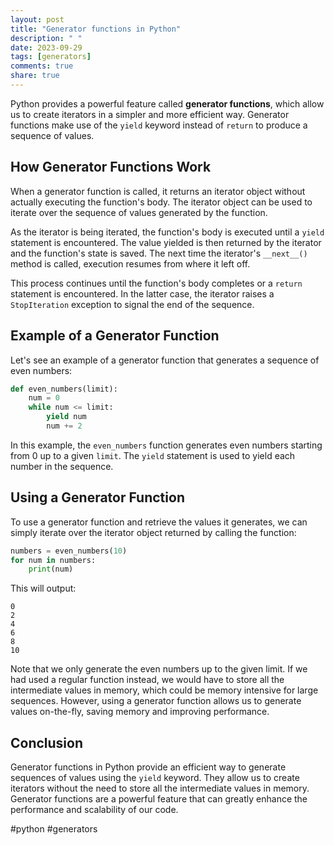```yaml
---
layout: post
title: "Generator functions in Python"
description: " "
date: 2023-09-29
tags: [generators]
comments: true
share: true
---
```


Python provides a powerful feature called **generator functions**, which allow us to create iterators in a simpler and more efficient way. Generator functions make use of the `yield` keyword instead of `return` to produce a sequence of values.

## How Generator Functions Work

When a generator function is called, it returns an iterator object without actually executing the function's body. The iterator object can be used to iterate over the sequence of values generated by the function.

As the iterator is being iterated, the function's body is executed until a `yield` statement is encountered. The value yielded is then returned by the iterator and the function's state is saved. The next time the iterator's `__next__()` method is called, execution resumes from where it left off.

This process continues until the function's body completes or a `return` statement is encountered. In the latter case, the iterator raises a `StopIteration` exception to signal the end of the sequence.

## Example of a Generator Function

Let's see an example of a generator function that generates a sequence of even numbers:

```python
def even_numbers(limit):
    num = 0
    while num <= limit:
        yield num
        num += 2
```

In this example, the `even_numbers` function generates even numbers starting from 0 up to a given `limit`. The `yield` statement is used to yield each number in the sequence.

## Using a Generator Function

To use a generator function and retrieve the values it generates, we can simply iterate over the iterator object returned by calling the function:

```python
numbers = even_numbers(10)
for num in numbers:
    print(num)
```

This will output:

```
0
2
4
6
8
10
```

Note that we only generate the even numbers up to the given limit. If we had used a regular function instead, we would have to store all the intermediate values in memory, which could be memory intensive for large sequences. However, using a generator function allows us to generate values on-the-fly, saving memory and improving performance.

## Conclusion

Generator functions in Python provide an efficient way to generate sequences of values using the `yield` keyword. They allow us to create iterators without the need to store all the intermediate values in memory. Generator functions are a powerful feature that can greatly enhance the performance and scalability of our code.

#python #generators